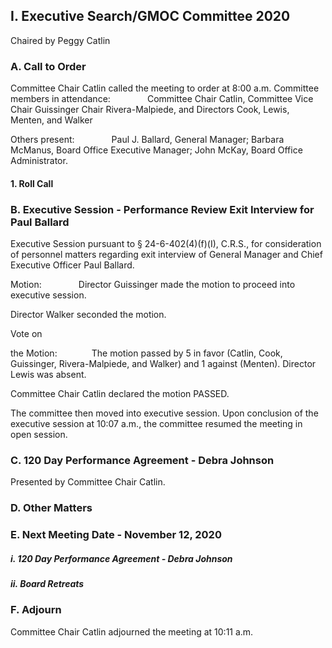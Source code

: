 ## I. Executive Search/GMOC Committee 2020

Chaired by Peggy Catlin

### A. Call to Order

Committee Chair Catlin called the meeting to order at 8:00 a.m. Committee members in attendance:               Committee Chair Catlin, Committee Vice Chair Guissinger Chair Rivera-Malpiede, and Directors Cook, Lewis, Menten, and Walker

Others present:               Paul J. Ballard, General Manager; Barbara McManus, Board Office Executive Manager; John McKay, Board Office Administrator.

#### 1. Roll Call

### B. Executive Session - Performance Review Exit Interview for Paul Ballard

Executive Session pursuant to § 24-6-402(4)(f)(I), C.R.S., for consideration of personnel matters regarding exit interview of General Manager and Chief Executive Officer Paul Ballard.

Motion:               Director Guissinger made the motion to proceed into executive session.

Director Walker seconded the motion.

Vote on

the Motion:              The motion passed by 5 in favor (Catlin, Cook, Guissinger, Rivera-Malpiede, and Walker) and 1 against (Menten). Director Lewis was absent.

Committee Chair Catlin declared the motion PASSED.

The committee then moved into executive session. Upon conclusion of the executive session at 10:07 a.m., the committee resumed the meeting in open session.

### C. 120 Day Performance Agreement - Debra Johnson

Presented by Committee Chair Catlin.

### D. Other Matters

### E. Next Meeting Date - November 12, 2020

##### i. 120 Day Performance Agreement - Debra Johnson

##### ii. Board Retreats

### F. Adjourn

Committee Chair Catlin adjourned the meeting at 10:11 a.m.